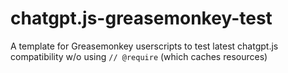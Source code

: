 # chatgpt.js-greasemonkey-test

A template for Greasemonkey userscripts to test latest chatgpt.js compatibility w/o using `// @require` (which caches resources)
